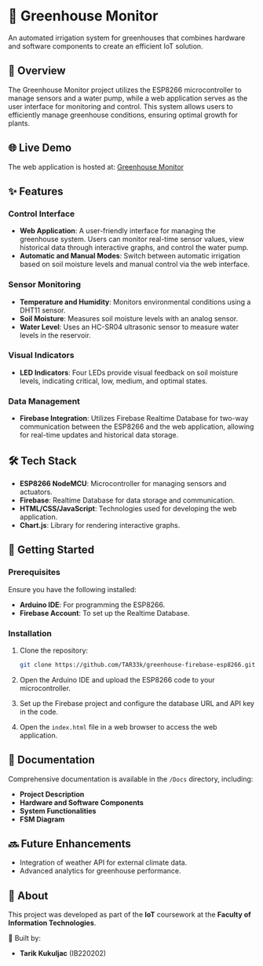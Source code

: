 # 🌱 Greenhouse Monitor

An automated irrigation system for greenhouses that combines hardware and software components to create an efficient IoT solution.

## 📌 Overview
The Greenhouse Monitor project utilizes the ESP8266 microcontroller to manage sensors and a water pump, while a web application serves as the user interface for monitoring and control. This system allows users to efficiently manage greenhouse conditions, ensuring optimal growth for plants.

## 🌐 Live Demo
The web application is hosted at: [Greenhouse Monitor](https://esp8266-firebase-demo-6e68a.web.app/)

## ✨ Features
### Control Interface
- **Web Application**: A user-friendly interface for managing the greenhouse system. Users can monitor real-time sensor values, view historical data through interactive graphs, and control the water pump.
- **Automatic and Manual Modes**: Switch between automatic irrigation based on soil moisture levels and manual control via the web interface.

### Sensor Monitoring
- **Temperature and Humidity**: Monitors environmental conditions using a DHT11 sensor.
- **Soil Moisture**: Measures soil moisture levels with an analog sensor.
- **Water Level**: Uses an HC-SR04 ultrasonic sensor to measure water levels in the reservoir.

### Visual Indicators
- **LED Indicators**: Four LEDs provide visual feedback on soil moisture levels, indicating critical, low, medium, and optimal states.

### Data Management
- **Firebase Integration**: Utilizes Firebase Realtime Database for two-way communication between the ESP8266 and the web application, allowing for real-time updates and historical data storage.

## 🛠️ Tech Stack
- **ESP8266 NodeMCU**: Microcontroller for managing sensors and actuators.
- **Firebase**: Realtime Database for data storage and communication.
- **HTML/CSS/JavaScript**: Technologies used for developing the web application.
- **Chart.js**: Library for rendering interactive graphs.

## 🚀 Getting Started
### Prerequisites
Ensure you have the following installed:
- **Arduino IDE**: For programming the ESP8266.
- **Firebase Account**: To set up the Realtime Database.

### Installation
1. Clone the repository:
   ```bash
   git clone https://github.com/TAR33k/greenhouse-firebase-esp8266.git
   ```

2. Open the Arduino IDE and upload the ESP8266 code to your microcontroller.

3. Set up the Firebase project and configure the database URL and API key in the code.

4. Open the `index.html` file in a web browser to access the web application.

## 📝 Documentation
Comprehensive documentation is available in the `/Docs` directory, including:
- **Project Description**
- **Hardware and Software Components**
- **System Functionalities**
- **FSM Diagram**

## 🔜 Future Enhancements
- Integration of weather API for external climate data.
- Advanced analytics for greenhouse performance.

## 🏫 About
This project was developed as part of the **IoT** coursework at the **Faculty of Information Technologies**.

📌 Built by:
- **Tarik Kukuljac** (IB220202)

